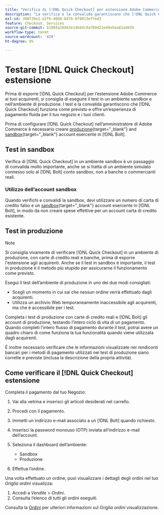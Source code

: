 ```yaml
---
title: "Verifica di [!DNL Quick Checkout] per estensione Adobe Commerce"
description: "La verifica e la convalida garantiscono che [!DNL Quick Checkout] l'estensione funziona come previsto."
exl-id: 308f39e1-e2f6-40d8-b876-0f9013effed3
feature: Checkout, Services
source-git-commit: b1984a26463e14b8dc9a789421e49e5ea81ad039
workflow-type: tm+mt
source-wordcount: '429'
ht-degree: 0%

---
```



# Testare [!DNL Quick Checkout] estensione

Prima di esporre [!DNL Quick Checkout] per l’estensione Adobe Commerce ai tuoi acquirenti, si consiglia di eseguire il test in un ambiente sandbox e nell’ambiente di produzione. I test e la convalida garantiscono che [!DNL Quick Checkout] funziona come previsto e offre un’esperienza di pagamento fluida per il tuo negozio e i tuoi clienti.

Prima di configurare [!DNL Quick Checkout] nell’amministratore di Adobe Commerce è necessario creare  [produzione](https://merchant.bolt.com/register){target="_blank"} and [sandbox](https://merchant-sandbox.bolt.com/register){target="_blank"} account esercente in [!DNL Bolt].

## Test in sandbox

Verifica di [!DNL Quick Checkout] in un ambiente sandbox è un passaggio di convalida molto importante, anche se si tratta di un ambiente simulato connesso solo al [!DNL Bolt] conto sandbox, non a banche o commercianti reali.

### Utilizzo dell’account sandbox

Quando verifichi e convalidi la sandbox, devi utilizzare un numero di carta di credito falso e un [sandbox](https://merchant-sandbox.bolt.com/register){target="_blank"} account esercente in [!DNL Bolt], in modo da non creare spese effettive per un account carta di credito esistente.

## Test in produzione

>[!NOTE]
>
> Si consiglia vivamente di verificare [!DNL Quick Checkout] in un ambiente di produzione, con carte di credito reali e banche, prima di esporre l&#39;estensione agli acquirenti. Anche se il test in sandbox è importante, il test in produzione è il metodo più stupido per assicurarne il funzionamento come previsto.

Esegui il test dell’ambiente di produzione in uno dei due modi consigliati:

- Scegli un momento in cui sai che nessun ordine verrà effettuato dagli acquirenti.
- Utilizza un archivio Web temporaneamente inaccessibile agli acquirenti, ma che è accessibile per i test.

Completa i test di produzione con carte di credito reali e [!DNL Bolt] gli account di produzione, testando l’intero ciclo di vita di un pagamento. Quando completi l&#39;intero flusso di pagamento durante il test, potrai avere un quadro chiaro di come funziona la tua funzionalità quando viene utilizzata dagli acquirenti.

È inoltre necessario verificare che le informazioni visualizzate nei rendiconti bancari per i metodi di pagamento utilizzati nei test di produzione siano corrette e previste (inclusa la descrizione della propria attività).

## Come verificare il [!DNL Quick Checkout] estensione

Completa il pagamento dal tuo Negozio:

1. Vai alla vetrina e inserisci gli articoli desiderati nel carrello.
1. Procedi con il pagamento.
1. Immetti un indirizzo e-mail associato a un [!DNL Bolt] quando richiesto.
1. Inserisci la password monouso (OTP) inviata all’indirizzo e-mail dell’account.
1. Seleziona il dashboard dell’ambiente:

   - Sandbox
   - Produzione

1. Effettua l’ordine.

Una volta effettuato un ordine, puoi visualizzare i dettagli degli ordini nel tuo _Griglia ordini_ visualizza:

1. Accedi a _Vendite_ > _Ordini_.
1. Consulta l’elenco di tutti gli ordini eseguiti.

Consulta la [Ordini](https://docs.magento.com/user-guide/sales/orders.html) per ulteriori informazioni sul _Griglia ordini_ visualizzazione.

